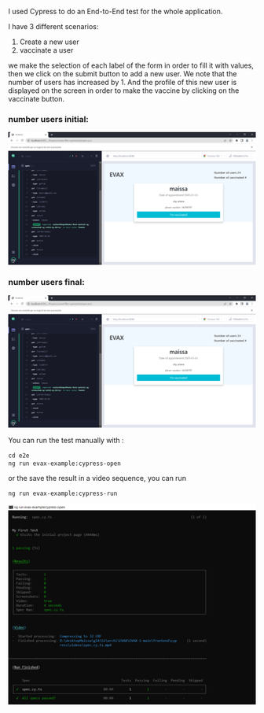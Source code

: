 
I used Cypress to do an End-to-End test for the whole application.

I have 3 different scenarios:

1.  Create a new user
2.  vaccinate a user
  
we make the selection of each label of the form in order to fill it with values, then we click on the submit button to add a new user. We note that the number of users has increased by 1. And the profile of this new user is displayed on the screen in order to make the vaccine by clicking on the vaccinate button.
### number users initial:
![execution](https://github.com/maissa-gallah/Software-Testing-Project/blob/main/e2e.PNG)

### number users final:
![execution](https://github.com/maissa-gallah/Software-Testing-Project/blob/main/e2e.PNG)

You can run the test manually with :

```
cd e2e
ng run evax-example:cypress-open
```
or the save the result in a video sequence, you can run 
```
ng run evax-example:cypress-run
```
![execution](https://github.com/maissa-gallah/Software-Testing-Project/blob/main/video.PNG)
